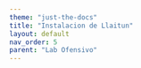 ```yaml
---
theme: "just-the-docs"
title: "Instalacion de Llaitun"
layout: default
nav_order: 5
parent: "Lab Ofensivo" 
---
```

